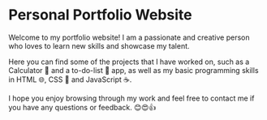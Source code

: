 # Personal Portfolio Website
Welcome to my portfolio website! I am a passionate and creative person who loves to learn new skills and showcase my talent. 

Here you can find some of the projects that I have worked on, such as a Calculator 🧮 and a to-do-list 📝 app, as well as my basic programming skills in HTML 🌐, CSS 🎨 and JavaScript ☕. 

I hope you enjoy browsing through my work and feel free to contact me if you have any questions or feedback. 😊😍👍
